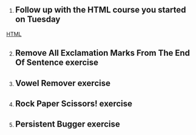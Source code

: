 1. ## Follow up with the HTML course you started on Tuesday
[HTML](SESION/README.md)

2. ## Remove All Exclamation Marks From The End Of Sentence exercise
3. ## Vowel Remover exercise
4. ## Rock Paper Scissors! exercise
5. ## Persistent Bugger exercise